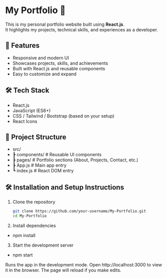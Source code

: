 # My Portfolio 🌟

This is my personal portfolio website built using **React.js**.  
It highlights my projects, technical skills, and experiences as a developer.

## 🚀 Features
- Responsive and modern UI
- Showcases projects, skills, and achievements
- Built with React.js and reusable components
- Easy to customize and expand

## 🛠️ Tech Stack
- React.js
- JavaScript (ES6+)
- CSS / Tailwind / Bootstrap (based on your setup)
- React Icons

## 📂 Project Structure
- src/
- ┣ components/ # Reusable UI components
- ┣ pages/ # Portfolio sections (About, Projects, Contact, etc.)
- ┣ App.js # Main app entry
- ┗ index.js # React DOM entry

## 🛠 Installation and Setup Instructions
1. Clone the repository  
   ```bash
   git clone https://github.com/your-username/My-Portfolio.git
   cd My-Portfolio
   
2. Install dependencies
- npm install

3. Start the development server
- npm start

Runs the app in the development mode.
Open http://localhost:3000
 to view it in the browser.
The page will reload if you make edits.
